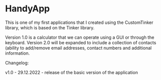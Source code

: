 # HandyApp
This is one of my first applications that I created using the CustomTinker library, which is based on the Tinker library.

Version 1.0 is a calculator that we can operate using a GUI or through the keyboard.
Version 2.0 will be expanded to include a collection of contacts (ability to add/remove email addresses, contact numbers and additional information.

Changelog:

v1.0 - 29.12.2022 - release of the basic version of the application
